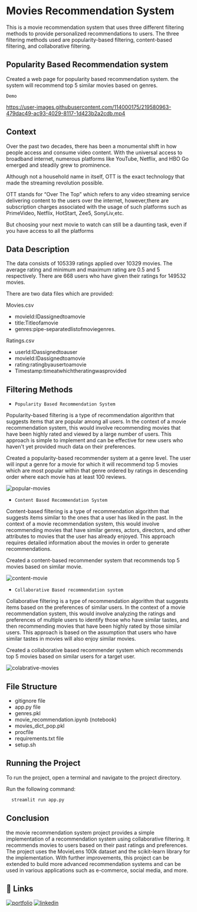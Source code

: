 
# Movies Recommendation System

This is a movie recommendation system that uses three different filtering methods to provide personalized recommendations to users. The three filtering methods used are popularity-based filtering, content-based filtering, and collaborative filtering.


## Popularity Based Recommendation system

Created a web page for popularity based recommendation system. the system will recommend top 5 similar movies based on genres.
          
 `Demo`


https://user-images.githubusercontent.com/114000175/219580963-479dac49-ac93-4029-8117-1d423b2a2cdb.mp4


## Context

Over  the  past  two  decades,  there  has  been  a  monumental  shift  in  how  people  access  and consume video content. With the universal access to broadband internet, numerous platforms like YouTube, Netflix, and HBO Go emerged and steadily grew to prominence.

Although not a household name in itself, OTT is the exact technology that made the streaming revolution possible.

OTT stands for “Over The Top” which refers to any video streaming service delivering content to  the  users  over  the  internet,  however,there  are  subscription  charges  associated  with  the usage of such platforms such as PrimeVideo, Netflix, HotStart, Zee5, SonyLiv,etc.

But choosing your next movie to watch can still be a daunting task, even if you have access to all the platforms
## Data Description

The  data  consists  of  105339  ratings  applied  over  10329  movies.  The  average  rating  and minimum and maximum rating are 0.5 and 5 respectively. There are 668 users who have given their ratings for 149532 movies.

There are two data files which are provided:

Movies.csv

- movieId:IDassignedtoamovie
- title:Titleofamovie
- genres:pipe-separatedlistofmoviegenres.

Ratings.csv
- userId:IDassignedtoauser
- movieId:IDassignedtoamovie
- rating:ratingbyausertoamovie
- Timestamp:timeatwhichtheratingwasprovided
## Filtering Methods
- `Popularity Based Recommendation System`

Popularity-based filtering is a type of recommendation algorithm that suggests items that are popular among all users. In the context of a movie recommendation system, this would involve recommending movies that have been highly rated and viewed by a large number of users. This approach is simple to implement and can be effective for new users who haven't yet provided much data on their preferences.

Created a popularity-based recommender system at a genre level. The user will input a genre for a movie for which it will recommend top 5 movies which are most popular within that genre ordered by ratings in descending order where each movie has at least 100 reviews.


![popular-movies](https://user-images.githubusercontent.com/114000175/219581094-55b8cc64-1233-4191-ab04-5ae94489cb20.gif)

- `Content Based Recommendation System`

Content-based filtering is a type of recommendation algorithm that suggests items similar to the ones that a user has liked in the past. In the context of a movie recommendation system, this would involve recommending movies that have similar genres, actors, directors, and other attributes to movies that the user has already enjoyed. This approach requires detailed information about the movies in order to generate recommendations.

Created a content-based recommender system that recommends top 5 movies based on similar movie.

![content-movie](https://user-images.githubusercontent.com/114000175/219581210-a1b0c3f0-aa12-4ece-b7e2-0e472e57a624.gif)

- `Collaborative Based recommendation system`

Collaborative filtering is a type of recommendation algorithm that suggests items based on the preferences of similar users. In the context of a movie recommendation system, this would involve analyzing the ratings and preferences of multiple users to identify those who have similar tastes, and then recommending movies that have been highly rated by those similar users. This approach is based on the assumption that users who have similar tastes in movies will also enjoy similar movies.

Created a collaborative based recommender system which recommends top 5 movies based on similar users for a target user.

![colabrative-movies](https://user-images.githubusercontent.com/114000175/219581308-09ad87b7-8ca1-41a9-b0bb-ec49fde4b2dd.gif)

## File Structure
- gitignore file
- app.py file
- genres.pkl
- movie_recommendation.ipynb (notebook)
- movies_dict_pop.pkl
- procfile
- requirements.txt file
- setup.sh
## Running the Project

To run the project, open a terminal and navigate to the project directory. 

Run the following command:


```bash
  streamlit run app.py
```


## Conclusion

the movie recommendation system project provides a simple implementation of a recommendation system using collaborative filtering. It recommends movies to users based on their past ratings and preferences. The project uses the MovieLens 100k dataset and the scikit-learn library for the implementation. With further improvements, this project can be extended to build more advanced recommendation systems and can be used in various applications such as e-commerce, social media, and more.
## 🔗 Links
[![portfolio](https://img.shields.io/badge/my_portfolio-000?style=for-the-badge&logo=ko-fi&logoColor=white)](https://github.com/malikjanattar)
[![linkedin](https://img.shields.io/badge/linkedin-0A66C2?style=for-the-badge&logo=linkedin&logoColor=white)](https://www.linkedin.com/in/malikjan-attar-69a7a317b)
